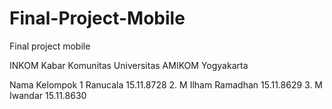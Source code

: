 # Final-Project-Mobile
Final project mobile


INKOM
Kabar Komunitas Universitas AMIKOM Yogyakarta

Nama Kelompok
1 Ranucala            15.11.8728
2. M Ilham Ramadhan   15.11.8629
3. M Iwandar          15.11.8630
